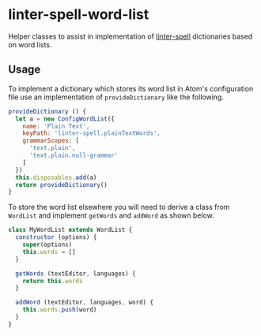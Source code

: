 # linter-spell-word-list

Helper classes to assist in implementation of [linter-spell](https://atom.io/packages/linter-spell) dictionaries based on
word lists.

## Usage

To implement a dictionary which stores its word list in Atom's configuration
file use an implementation of `provideDictionary` like the following.

```javascript
provideDictionary () {
  let a = new ConfigWordList({
    name: 'Plain Text',
    keyPath: 'linter-spell.plainTextWords',
    grammarScopes: [
      'text.plain',
      'text.plain.null-grammar'
    ]
  })
  this.disposables.add(a)
  return provideDictionary()
}
```

To store the word list elsewhere you will need to derive a class from `WordList`
and implement `getWords` and `addWord` as shown below.

```javascript
class MyWordList extends WordList {
  constructor (options) {
    super(options)
    this.words = []
  }

  getWords (textEditor, languages) {
    return this.words
  }

  addWord (textEditor, languages, word) {
    this.words.push(word)
  }
}
```
